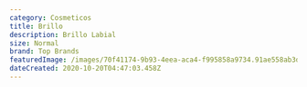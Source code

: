 ```yaml
---
category: Cosmeticos
title: Brillo
description: Brillo Labial
size: Normal
brand: Top Brands
featuredImage: /images/70f41174-9b93-4eea-aca4-f995858a9734.91ae558ab3de52511675437839ba2a2b.jpeg
dateCreated: 2020-10-20T04:47:03.458Z
---
```

